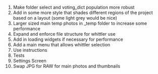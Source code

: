 1. Make folder select and voting_dict population more robust
1. Add in some more style that shades different regions of the project based on a layout (some light grey would be nice)
1. Larger sized main temp photos in _temp folder to increase some performance
1. Expand and enforce file structure for whittler use
1. Add in loading widgets if necessary for performance
1. Add a main menu that allows whittler selection
1. Use instructions
1. Tests
1. Settings Screen
1. Swap JPG for RAW for main photos and thumbnails